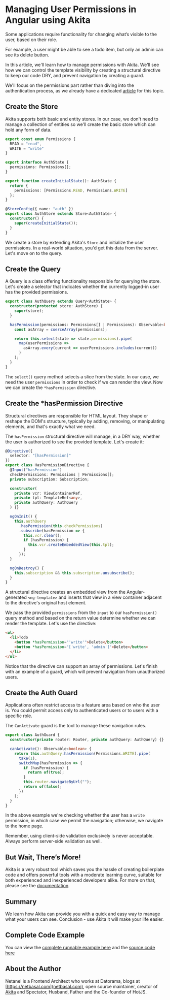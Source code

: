 # Managing User Permissions in Angular using Akita

Some applications require functionality for changing what’s visible to the user, based on their role.

For example, a user might be able to see a todo item, but only an admin can see its delete button.

In this article, we'll learn how to manage permissions with Akita. We'll see how we can control the template visibility by creating a structural directive to keep our code DRY, and prevent navigation by creating a guard.

We'll focus on the permissions part rather than diving into the authentication process, as we already have a dedicated [article](https://engineering.datorama.com/the-complete-guide-to-authentication-in-angular-with-akita-dc1b343f7e71) for this topic.

## Create the Store

Akita supports both basic and entity stores. In our case, we don't need to manage a collection of entities so we'll create the basic store which can hold any form of data.

```ts
export const enum Permissions {
  READ = "read",
  WRITE = "write"
}

export interface AuthState {
  permissions: Permissions[];
}

export function createInitialState(): AuthState {
  return {
    permissions: [Permissions.READ, Permissions.WRITE]
  };
}

@StoreConfig({ name: "auth" })
export class AuthStore extends Store<AuthState> {
  constructor() {
    super(createInitialState());
  }
}
```

We create a store by extending Akita's `Store` and initialize the user permissions. In a real-world situation, you'd get this data from the server. Let's move on to the query.

## Create the Query

A Query is a class offering functionality responsible for querying the store. Let's create a selector that indicates whether the currently logged-in user has the provided permissions.

```ts
export class AuthQuery extends Query<AuthState> {
  constructor(protected store: AuthStore) {
    super(store);
  }

  hasPermission(permissions: Permissions[] | Permissions): Observable<boolean> {
    const asArray = coerceArray(permissions);

    return this.select(state => state.permissions).pipe(
      map(userPermissions =>
        asArray.every(current => userPermissions.includes(current))
      )
    );
  }
}
```

The `select()` query method selects a slice from the state. In our case, we need the user `permissions` in order to check if we can render the view. Now we can create the `*hasPermission` directive.

## Create the \*hasPermission Directive

Structural directives are responsible for HTML layout. They shape or reshape the DOM's structure, typically by adding, removing, or manipulating elements, and that's exactly what we need.

The `hasPermission` structural directive will manage, in a DRY way, whether the user is authorized to see the provided template. Let's create it:

```ts
@Directive({
  selector: "[hasPermission]"
})
export class HasPermissionDirective {
  @Input("hasPermission")
  checkPermissions: Permissions | Permissions[];
  private subscription: Subscription;

  constructor(
    private vcr: ViewContainerRef,
    private tpl: TemplateRef<any>,
    private authQuery: AuthQuery
  ) {}

  ngOnInit() {
    this.authQuery
      .hasPermission(this.checkPermissions)
      .subscribe(hasPermission => {
        this.vcr.clear();
        if (hasPermission) {
          this.vcr.createEmbeddedView(this.tpl);
        }
      });
  }

  ngOnDestroy() {
    this.subscription && this.subscription.unsubscribe();
  }
}
```

A structural directive creates an embedded view from the Angular-generated `<ng-template>` and inserts that view in a view container adjacent to the directive's original host element.

We pass the provided `permissions` from the `input` to our `hasPermission()` query method and based on the return value determine whether we can render the template. Let's use the directive:

```html
<ul>
  <li>Todo
    <button *hasPermission="'write'">Delete</button>
    <button *hasPermission="['write', 'admin']">Delete</button>
  </li>
</ul>
```

Notice that the directive can support an array of permissions. Let's finish with an example of a guard, which will prevent navigation from unauthorized users.

## Create the Auth Guard

Applications often restrict access to a feature area based on who the user is. You could permit access only to authenticated users or to users with a specific role.

The `CanActivate` guard is the tool to manage these navigation rules.

```ts
export class AuthGuard {
  constructor(private router: Router, private authQuery: AuthQuery) {}

  canActivate(): Observable<boolean> {
    return this.authQuery.hasPermission(Permissions.WRITE).pipe(
      take(1),
      switchMap(hasPermission => {
        if (hasPermission) {
          return of(true);
        }
        this.router.navigateByUrl("");
        return of(false);
      })
    );
  }
}
```

In the above example we're checking whether the user has a `write` permission, in which case we permit the navigation; otherwise, we navigate to the home page.

Remember, using client-side validation exclusively is never acceptable. Always perform server-side validation as well.

## But Wait, There’s More!

Akita is a very robust tool which saves you the hassle of creating boilerplate code and offers powerful tools with a moderate learning curve, suitable for both experienced and inexperienced developers alike. For more on that, please see the [documentation](https://netbasal.gitbook.io/akita/).

## Summary

We learn how Akita can provide you with a quick and easy way to manage what your users can see. Conclusion - use Akita it will make your life easier.

## Complete Code Example

You can view the [complete runnable example here](https://stackblitz.com/edit/akita-permissions) and the [source code here](https://stackblitz.com/edit/akita-permissions)

## About the Author

Netanel is a Frontend Architect who works at Datorama, blogs at [https://netbasal.com](netbasal.com), open source maintainer, creator of [Akita](https://github.com/datorama/akita) and Spectator, Husband, Father and the Co-founder of HotJS.
